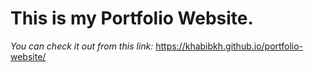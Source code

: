 # This is my **Portfolio** Website.

*You can check it out from this link:* https://khabibkh.github.io/portfolio-website/
